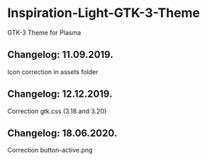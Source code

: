# Inspiration-Light-GTK-3-Theme
GTK-3 Theme for Plasma

Changelog: 11.09.2019.
----------------------

Icon correction in assets folder

Changelog: 12.12.2019.
----------------------

Correction gtk.css (3.18 and 3.20)

Changelog: 18.06.2020.
----------------------

Correction button-active.png


